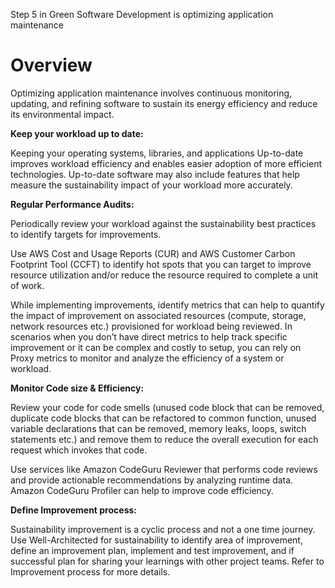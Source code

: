 Step 5 in Green Software Development is optimizing application maintenance

# Overview

Optimizing application maintenance involves continuous monitoring, updating, and refining software to sustain its energy efficiency and reduce its environmental impact.

**Keep your workload up to date:**

Keeping your operating systems, libraries, and applications Up-to-date improves workload efficiency and enables easier adoption of more efficient technologies. Up-to-date software may also include features that help measure the sustainability impact of your workload more accurately.

**Regular Performance Audits:**

Periodically review your workload against the sustainability best practices to identify targets for improvements. 

Use AWS Cost and Usage Reports (CUR) and AWS Customer Carbon Footprint Tool (CCFT) to identify hot spots that you can target to improve resource utilization and/or reduce the resource required to complete a unit of work. 

While implementing improvements, identify metrics that can help to quantify the impact of improvement on associated resources (compute, storage, network resources etc.) provisioned for workload being reviewed. In scenarios when you don’t have direct metrics to help track specific improvement or it can be complex and costly to setup, you can rely on Proxy metrics to monitor and analyze the efficiency of a system or workload.

**Monitor Code size & Efficiency:**

Review your code for code smells (unused code block that can be removed, duplicate code blocks that can be refactored to common function, unused variable declarations that can be removed, memory leaks, loops, switch statements etc.) and remove them to reduce the overall execution for each request which invokes that code. 

Use services like Amazon CodeGuru Reviewer that performs code reviews and provide actionable recommendations by analyzing runtime data. Amazon CodeGuru Profiler can help to improve code efficiency.

**Define Improvement process:**

Sustainability improvement is a cyclic process and not a one time journey. Use Well-Architected for sustainability to identify area of improvement, define an improvement plan, implement and test improvement, and if successful plan for sharing your learnings with other project teams. Refer to Improvement process for more details.
